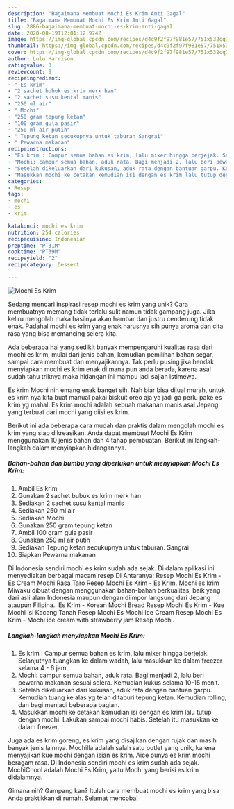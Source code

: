 ```yaml
---
description: "Bagaimana Membuat Mochi Es Krim Anti Gagal"
title: "Bagaimana Membuat Mochi Es Krim Anti Gagal"
slug: 2886-bagaimana-membuat-mochi-es-krim-anti-gagal
date: 2020-08-19T12:01:12.974Z
image: https://img-global.cpcdn.com/recipes/d4c9f2f97f981e57/751x532cq70/mochi-es-krim-foto-resep-utama.jpg
thumbnail: https://img-global.cpcdn.com/recipes/d4c9f2f97f981e57/751x532cq70/mochi-es-krim-foto-resep-utama.jpg
cover: https://img-global.cpcdn.com/recipes/d4c9f2f97f981e57/751x532cq70/mochi-es-krim-foto-resep-utama.jpg
author: Lulu Harrison
ratingvalue: 3
reviewcount: 9
recipeingredient:
- " Es krim"
- "2 sachet bubuk es krim merk han"
- "2 sachet susu kental manis"
- "250 ml air"
- " Mochi"
- "250 gram tepung ketan"
- "100 gram gula pasir"
- "250 ml air putih"
- " Tepung ketan secukupnya untuk taburan Sangrai"
- " Pewarna makanan"
recipeinstructions:
- "Es krim : Campur semua bahan es krim, lalu mixer hingga berjejak. Selanjutnya tuangkan ke dalam wadah, lalu masukkan ke dalam freezer selama 4 - 6 jam."
- "Mochi: campur semua bahan, aduk rata. Bagi menjadi 2, lalu beri pewarna makanan sesuai selera. Kemudian kukus selama 10-15 menit."
- "Setelah dikeluarkan dari kukusan, aduk rata dengan bantuan garpu. Kemudian tuang ke alas yg telah ditaburi tepung ketan. Kemudian rolling, dan bagi menjadi beberapa bagian."
- "Masukkan mochi ke cetakan kemudian isi dengan es krim lalu tutup dengan mochi. Lakukan sampai mochi habis. Setelah itu masukkan ke dalam freezer."
categories:
- Resep
tags:
- mochi
- es
- krim

katakunci: mochi es krim 
nutrition: 254 calories
recipecuisine: Indonesian
preptime: "PT31M"
cooktime: "PT39M"
recipeyield: "2"
recipecategory: Dessert

---
```



![Mochi Es Krim](https://img-global.cpcdn.com/recipes/d4c9f2f97f981e57/751x532cq70/mochi-es-krim-foto-resep-utama.jpg)

Sedang mencari inspirasi resep mochi es krim yang unik? Cara membuatnya memang tidak terlalu sulit namun tidak gampang juga. Jika keliru mengolah maka hasilnya akan hambar dan justru cenderung tidak enak. Padahal mochi es krim yang enak harusnya sih punya aroma dan cita rasa yang bisa memancing selera kita.

Ada beberapa hal yang sedikit banyak mempengaruhi kualitas rasa dari mochi es krim, mulai dari jenis bahan, kemudian pemilihan bahan segar, sampai cara membuat dan menyajikannya. Tak perlu pusing jika hendak menyiapkan mochi es krim enak di mana pun anda berada, karena asal sudah tahu triknya maka hidangan ini mampu jadi sajian istimewa.

Es krim Mochi nih emang enak banget sih. Nah biar bisa dijual murah, untuk es krim nya kita buat manual pakai biskuit oreo aja ya jadi ga perlu pake es krim yg mahal. Es krim mochi adalah sebuah makanan manis asal Jepang yang terbuat dari mochi yang diisi es krim.


Berikut ini ada beberapa cara mudah dan praktis dalam mengolah mochi es krim yang siap dikreasikan. Anda dapat membuat Mochi Es Krim menggunakan 10 jenis bahan dan 4 tahap pembuatan. Berikut ini langkah-langkah dalam menyiapkan hidangannya.

<!--inarticleads1-->

##### Bahan-bahan dan bumbu yang diperlukan untuk menyiapkan Mochi Es Krim:

1. Ambil  Es krim
1. Gunakan 2 sachet bubuk es krim merk han
1. Sediakan 2 sachet susu kental manis
1. Sediakan 250 ml air
1. Sediakan  Mochi
1. Gunakan 250 gram tepung ketan
1. Ambil 100 gram gula pasir
1. Gunakan 250 ml air putih
1. Sediakan  Tepung ketan secukupnya untuk taburan. Sangrai
1. Siapkan  Pewarna makanan


Di Indonesia sendiri mochi es krim sudah ada sejak. Di dalam aplikasi ini menyediakan berbagai macam resep Di Antaranya: Resep Mochi Es Krim - Es Cream Mochi Rasa Taro Resep Mochi Es Krim - Es Krim. Mochi es krim Miwaku dibuat dengan menggunakan bahan-bahan berkualitas, baik yang dari asli alam Indonesia maupun dengan diimpor langsung dari Jepang ataupun Filipina.. Es Krim - Korean Mochi Bread Resep Mochi Es Krim - Kue Mochi isi Kacang Tanah Resep Mochi Es Mochi Ice Cream Resep Mochi Es Krim - Mochi ice cream with strawberry jam Resep Mochi. 

<!--inarticleads2-->

##### Langkah-langkah menyiapkan Mochi Es Krim:

1. Es krim : Campur semua bahan es krim, lalu mixer hingga berjejak. Selanjutnya tuangkan ke dalam wadah, lalu masukkan ke dalam freezer selama 4 - 6 jam.
1. Mochi: campur semua bahan, aduk rata. Bagi menjadi 2, lalu beri pewarna makanan sesuai selera. Kemudian kukus selama 10-15 menit.
1. Setelah dikeluarkan dari kukusan, aduk rata dengan bantuan garpu. Kemudian tuang ke alas yg telah ditaburi tepung ketan. Kemudian rolling, dan bagi menjadi beberapa bagian.
1. Masukkan mochi ke cetakan kemudian isi dengan es krim lalu tutup dengan mochi. Lakukan sampai mochi habis. Setelah itu masukkan ke dalam freezer.


Juga ada es krim goreng, es krim yang disajikan dengan rujak dan masih banyak jenis lainnya. Mochilla adalah salah satu outlet yang unik, karena menyajikan kue mochi dengan isian es krim. Aice punya es krim mochi beragam rasa. Di Indonesia sendiri mochi es krim sudah ada sejak. MochiChool adalah Mochi Es Krim, yaitu Mochi yang berisi es krim didalamnya. 

Gimana nih? Gampang kan? Itulah cara membuat mochi es krim yang bisa Anda praktikkan di rumah. Selamat mencoba!
